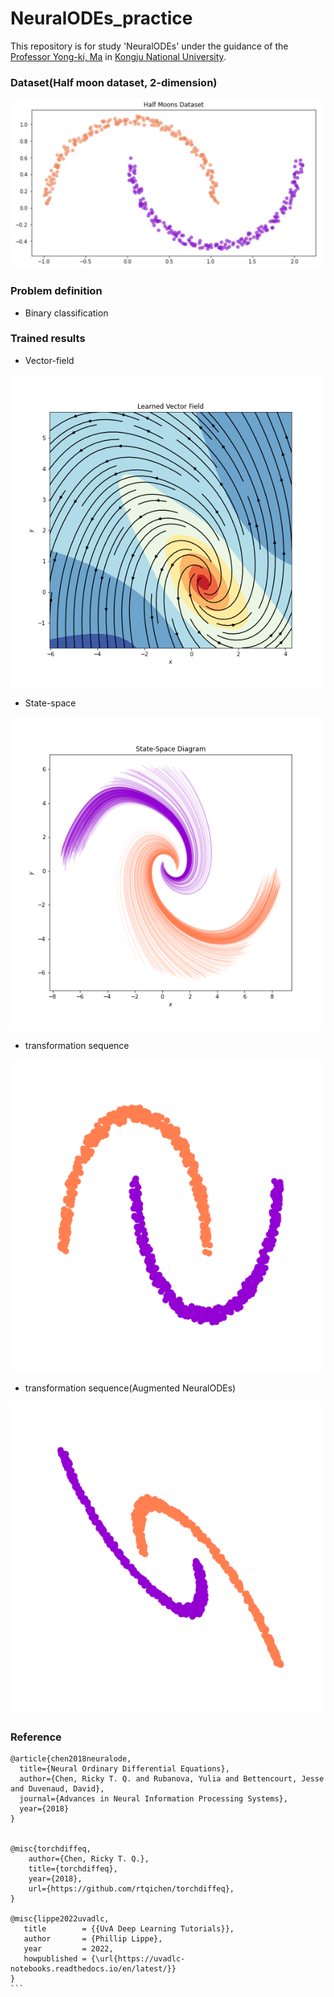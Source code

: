 # NeuralODEs_practice

This repository is for study 'NeuralODEs' under the guidance of the [Professor Yong-ki, Ma](https://apmath.kongju.ac.kr/ZC0600/10503/subview.do) in [Kongju National University](https://english.kongju.ac.kr/eng/index.do).


### Dataset(Half moon dataset, 2-dimension)

<img src="./assets/halfmoon_dataset.png" width="500">

### Problem definition

- Binary classification
    
### Trained results

- Vector-field
<img src="./assets/NODE_vector_field.png" width="500">

- State-space
<img src="./assets/NODE_state_space.png" width="500">

- transformation sequence
<img src="./assets/halfmoon.gif" width="500">

- transformation sequence(Augmented NeuralODEs)
<img src="./assets/halfmoon_augNODE.gif" width="500">


### Reference


````
@article{chen2018neuralode,
  title={Neural Ordinary Differential Equations},
  author={Chen, Ricky T. Q. and Rubanova, Yulia and Bettencourt, Jesse and Duvenaud, David},
  journal={Advances in Neural Information Processing Systems},
  year={2018}
}


@misc{torchdiffeq,
    author={Chen, Ricky T. Q.},
    title={torchdiffeq},
    year={2018},
    url={https://github.com/rtqichen/torchdiffeq},
}

@misc{lippe2022uvadlc,
   title        = {{UvA Deep Learning Tutorials}},
   author       = {Phillip Lippe},
   year         = 2022,
   howpublished = {\url{https://uvadlc-notebooks.readthedocs.io/en/latest/}}
}
```
